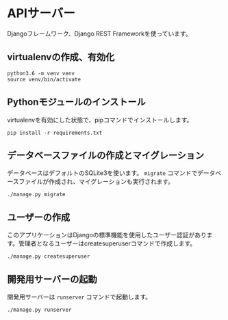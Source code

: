 # APIサーバー

Djangoフレームワーク、Django REST Frameworkを使っています。

## virtualenvの作成、有効化

```
python3.6 -m venv venv
source venv/bin/activate
```

## Pythonモジュールのインストール

virtualenvを有効にした状態で、pipコマンドでインストールします。

```
pip install -r requirements.txt
```

## データベースファイルの作成とマイグレーション

データベースはデフォルトのSQLite3を使います。 `migrate` コマンドでデータベースファイルが作成され、マイグレーションも実行されます。

```
./manage.py migrate
```

## ユーザーの作成

このアプリケーションはDjangoの標準機能を使用したユーザー認証があります。管理者となるユーザーはcreatesuperuserコマンドで作成します。

```
./manage.py createsuperuser
```

## 開発用サーバーの起動

開発用サーバーは `runserver` コマンドで起動します。

```
./manage.py runserver
```
